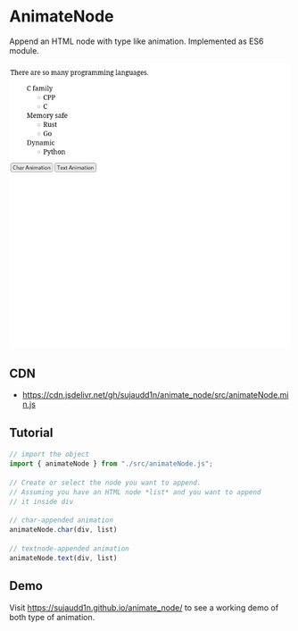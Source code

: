 # AnimateNode

Append an HTML node with type like animation.
Implemented as ES6 module.

![demo](assets/demo.gif)

## CDN

- <https://cdn.jsdelivr.net/gh/sujaudd1n/animate_node/src/animateNode.min.js>

## Tutorial

```js
// import the object
import { animateNode } from "./src/animateNode.js";

// Create or select the node you want to append.
// Assuming you have an HTML node *list* and you want to append
// it inside div

// char-appended animation
animateNode.char(div, list)

// textnode-appended animation
animateNode.text(div, list)
```

## Demo

Visit <https://sujaudd1n.github.io/animate_node/> to see a working demo of both type of animation.
